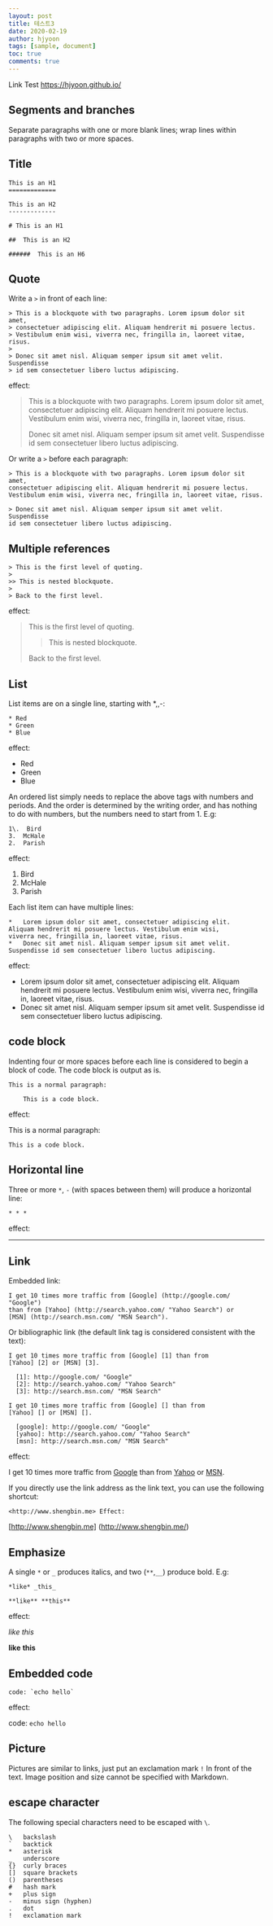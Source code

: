 ```yaml
---
layout: post
title: 테스트3
date: 2020-02-19
author: hjyoon
tags: [sample, document]
toc: true
comments: true
---
```


Link Test <https://hjyoon.github.io/>


## Segments and branches

Separate paragraphs with one or more blank lines; wrap lines within paragraphs with two or more spaces.


## Title

```
This is an H1
=============

This is an H2
-------------

# This is an H1

##  This is an H2

######  This is an H6

```


## Quote

Write a `>` in front of each line:

```
> This is a blockquote with two paragraphs. Lorem ipsum dolor sit amet,
> consectetuer adipiscing elit. Aliquam hendrerit mi posuere lectus.
> Vestibulum enim wisi, viverra nec, fringilla in, laoreet vitae, risus.
>
> Donec sit amet nisl. Aliquam semper ipsum sit amet velit. Suspendisse
> id sem consectetuer libero luctus adipiscing.

```

effect:

> This is a blockquote with two paragraphs. Lorem ipsum dolor sit amet, consectetuer adipiscing elit. Aliquam hendrerit mi posuere lectus. Vestibulum enim wisi, viverra nec, fringilla in, laoreet vitae, risus.
>
> Donec sit amet nisl. Aliquam semper ipsum sit amet velit. Suspendisse id sem consectetuer libero luctus adipiscing.

Or write a `>` before each paragraph:

```
> This is a blockquote with two paragraphs. Lorem ipsum dolor sit amet,
consectetuer adipiscing elit. Aliquam hendrerit mi posuere lectus.
Vestibulum enim wisi, viverra nec, fringilla in, laoreet vitae, risus.

> Donec sit amet nisl. Aliquam semper ipsum sit amet velit. Suspendisse
id sem consectetuer libero luctus adipiscing.

```


## Multiple references

```
> This is the first level of quoting.
>
>> This is nested blockquote.
>
> Back to the first level.

```

effect:

> This is the first level of quoting.
>
> > This is nested blockquote.
>
> Back to the first level.


## List

List items are on a single line, starting with *,,-:

```
* Red
* Green
* Blue

```

effect:

-   Red
-   Green
-   Blue

An ordered list simply needs to replace the above tags with numbers and periods. And the order is determined by the writing order, and has nothing to do with numbers, but the numbers need to start from 1. E.g:

```
1\.  Bird
3.  McHale
2.  Parish

```

effect:

1.  Bird
2.  McHale
3.  Parish

Each list item can have multiple lines:

```
*   Lorem ipsum dolor sit amet, consectetuer adipiscing elit.
Aliquam hendrerit mi posuere lectus. Vestibulum enim wisi,
viverra nec, fringilla in, laoreet vitae, risus.
*   Donec sit amet nisl. Aliquam semper ipsum sit amet velit.
Suspendisse id sem consectetuer libero luctus adipiscing.

```

effect:

-   Lorem ipsum dolor sit amet, consectetuer adipiscing elit. Aliquam hendrerit mi posuere lectus. Vestibulum enim wisi, viverra nec, fringilla in, laoreet vitae, risus.
-   Donec sit amet nisl. Aliquam semper ipsum sit amet velit. Suspendisse id sem consectetuer libero luctus adipiscing.


## code block

Indenting four or more spaces before each line is considered to begin a block of code. The code block is output as is.

```
This is a normal paragraph:

    This is a code block.

```

effect:

This is a normal paragraph:

```
This is a code block.

```


## Horizontal line

Three or more `*`, `-` (with spaces between them) will produce a horizontal line:

```
* * *

```

effect:

* * * * *


## Link

Embedded link:

```
I get 10 times more traffic from [Google] (http://google.com/ "Google")
than from [Yahoo] (http://search.yahoo.com/ "Yahoo Search") or
[MSN] (http://search.msn.com/ "MSN Search").

```

Or bibliographic link (the default link tag is considered consistent with the text):

```
I get 10 times more traffic from [Google] [1] than from
[Yahoo] [2] or [MSN] [3].

  [1]: http://google.com/ "Google"
  [2]: http://search.yahoo.com/ "Yahoo Search"
  [3]: http://search.msn.com/ "MSN Search"

I get 10 times more traffic from [Google] [] than from
[Yahoo] [] or [MSN] [].

  [google]: http://google.com/ "Google"
  [yahoo]: http://search.yahoo.com/ "Yahoo Search"
  [msn]: http://search.msn.com/ "MSN Search"

```

effect:

I get 10 times more traffic from [Google](http://google.com/ "Google") than from [Yahoo](http://search.yahoo.com/ "Yahoo Search") or [MSN](http://search.msn.com/ "MSN Search").

If you directly use the link address as the link text, you can use the following shortcut:

```
<http://www.shengbin.me> Effect:

```

[http://www.shengbin.me] (http://www.shengbin.me/)


## Emphasize

A single `*` or `_` produces italics, and two (`**`,`__`) produce bold. E.g:

```
*like* _this_

**like** **this**

```

effect:

*like* *this*

**like** **this**


## Embedded code

```
code: `echo hello`

```

effect:

code: `echo hello`


## Picture

Pictures are similar to links, just put an exclamation mark `!` In front of the text. Image position and size cannot be specified with Markdown.


## escape character

The following special characters need to be escaped with `\`.


```
\   backslash
`   backtick
*   asterisk
_   underscore
{}  curly braces
[]  square brackets
()  parentheses
#   hash mark
+   plus sign
-   minus sign (hyphen)
.   dot
!   exclamation mark
```